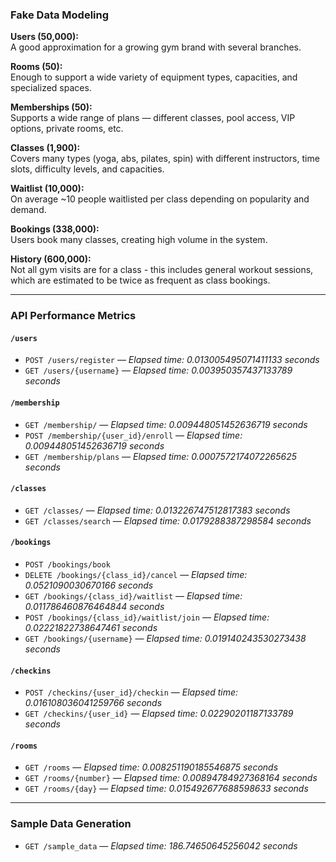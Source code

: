 ### Fake Data Modeling

**Users (50,000):**  
A good approximation for a growing gym brand with several branches.

**Rooms (50):**  
Enough to support a wide variety of equipment types, capacities, and specialized spaces.

**Memberships (50):**  
Supports a wide range of plans — different classes, pool access, VIP options, private rooms, etc.

**Classes (1,900):**  
Covers many types (yoga, abs, pilates, spin) with different instructors, time slots, difficulty levels, and capacities.

**Waitlist (10,000):**  
On average ~10 people waitlisted per class depending on popularity and demand.

**Bookings (338,000):**  
Users book many classes, creating high volume in the system.

**History (600,000):**  
Not all gym visits are for a class - this includes general workout sessions, which are estimated to be twice as frequent as class bookings.

---

### API Performance Metrics

#### `/users`
- `POST /users/register` — *Elapsed time: 0.013005495071411133 seconds*
- `GET /users/{username}` — *Elapsed time: 0.003950357437133789 seconds*

#### `/membership`
- `GET /membership/` — *Elapsed time: 0.009448051452636719 seconds*
- `POST /membership/{user_id}/enroll` — *Elapsed time: 0.009448051452636719 seconds*
- `GET /membership/plans` — *Elapsed time: 0.0007572174072265625 seconds*

#### `/classes`
- `GET /classes/` — *Elapsed time: 0.013226747512817383 seconds*
- `GET /classes/search` — *Elapsed time: 0.0179288387298584 seconds*

#### `/bookings`
- `POST /bookings/book`
- `DELETE /bookings/{class_id}/cancel` — *Elapsed time: 0.0521090030670166 seconds*
- `GET /bookings/{class_id}/waitlist` — *Elapsed time: 0.011786460876464844 seconds*
- `POST /bookings/{class_id}/waitlist/join` — *Elapsed time: 0.02221822738647461 seconds*
- `GET /bookings/{username}` — *Elapsed time: 0.019140243530273438 seconds*

#### `/checkins`
- `POST /checkins/{user_id}/checkin` — *Elapsed time: 0.016108036041259766 seconds*
- `GET /checkins/{user_id}` — *Elapsed time: 0.02290201187133789 seconds*

#### `/rooms`
- `GET /rooms` — *Elapsed time: 0.008251190185546875 seconds*
- `GET /rooms/{number}` — *Elapsed time: 0.00894784927368164 seconds*
- `GET /rooms/{day}` — *Elapsed time: 0.015492677688598633 seconds*

---

### Sample Data Generation

- `GET /sample_data` — *Elapsed time: 186.74650645256042 seconds*
